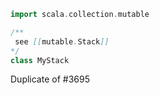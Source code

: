 ```scala
import scala.collection.mutable

/**
 see [[mutable.Stack]]
*/
class MyStack
```
Duplicate of #3695
